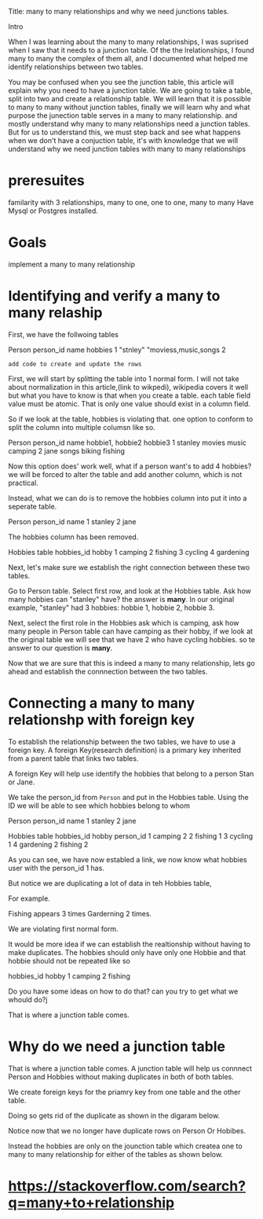 Title: many to many relationships and why we need junctions tables.

Intro

When I was learning about the many to many relationships, I was suprised when I saw that it needs to a junction table. Of the the lrelationships, I found many to many the complex of them all, and I documented what helped me identify relationships between two tables.

You may be confused when you see the junction table, this article will explain why you need to have a junction table. We are going to take a table, split into two and create a relationship table. We will learn that it is possible to many to many without junction tables, finally we will learn why and what purpose the junection table serves in a many to many relationship. and mostly understand why many to many relationships need a junction tables. But for us to understand this, we must step back and see what happens when we don't have a conjuction table, it's with knowledge that we will understand why we need junction tables with many to many relationships

# preresuites

familarity with 3 relationships, many to one, one to one, many to many
Have Mysql or Postgres installed.

# Goals

implement a many to many relationship

# Identifying and verify a many to many relaship

First, we have the follwoing tables

Person
person_id name hobbies
1 "stnley" "moviess,music,songs
2

```
add code to create and update the rows
```

First, we will start by splitting the table into 1 normal form. I will not take about normalization in this article,(link to wikpedi), wikipedia covers it well but what you have to know is that when you create a table. each table field value must be atomic. That is only one value should exist in a column field.

So if we look at the table, hobbies is violating that. one option to conform to split the column into multiple columsn like so.

Person
person_id name hobbie1, hobbie2 hobbie3
1 stanley movies music camping
2 jane songs biking fishing

Now this option does' work well, what if a person want's to add 4 hobbies? we will be forced to alter the table and add another column, which is not practical.

Instead, what we can do is to remove the hobbies column into put it into a seperate table.

Person
person_id name
1 stanley
2 jane

The hobbies column has been removed.

Hobbies table
hobbies_id hobby
1 camping
2 fishing
3 cycling
4 gardening

Next, let's make sure we establish the right connection between these two tables.

Go to Person table.
Select first row, and look at the Hobbies table. Ask how many hobbies can "stanley" have? the answer is **many**. In our original example, "stanley" had 3 hobbies: hobbie 1, hobbie 2, hobbie 3.

Next, select the first role in the Hobbies ask which is camping, ask how many people in Person table can have camping as their hobby, if we look at the original table we will see that we have 2 who have cycling hobbies. so te answer to our question is **many**.

Now that we are sure that this is indeed a many to many relationship, lets go ahead and establish the connnection between the two tables.

# Connecting a many to many relationshp with foreign key

To establish the relationship between the two tables, we have to use a foreign key. A foreign Key(research definition) is a primary key inherited from a parent table that links two tables.

A foreign Key will help use identify the hobbies that belong to a person Stan or Jane.

We take the person_id from `Person` and put in the Hobbies table. Using the ID we will be able to see which hobbies belong to whom

Person
person_id name
1 stanley
2 jane

Hobbies table
hobbies_id hobby person_id
1 camping 2
2 fishing 1
3 cycling 1
4 gardening
2 fishing 2

As you can see, we have now establed a link, we now know what hobbies user with the person_id 1 has.

But notice we are duplicating a lot of data in teh Hobbies table,

For example.

Fishing appears 3 times
Garderning 2 times.

We are violating first normal form.

It would be more idea if we can establish the realtionship without having to make duplicates. The hobbies should only have only one Hobbie and that hobbie should not be repeated like so

hobbies_id hobby
1 camping
2 fishing

Do you have some ideas on how to do that? can you try to get what we whould do?j

That is where a junction table comes.

# Why do we need a junction table

That is where a junction table comes. A junction table will help us connnect Person and Hobbies without making duplicates in both of both tables.

We create foreign keys for the priamry key from one table and the other table.

Doing so gets rid of the duplicate as shown in the digaram below.

Notice now that we no longer have duplicate rows on Person Or Hobibes.

Instead the hobbies are only on the jounction table which createa one to many to many relationship for either of the tables as shown below.

#

# https://stackoverflow.com/search?q=many+to+relationship

